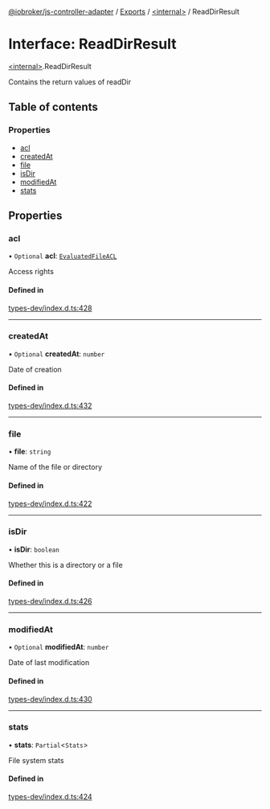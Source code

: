 [@iobroker/js-controller-adapter](../README.md) / [Exports](../modules.md) / [\<internal\>](../modules/internal_.md) / ReadDirResult

# Interface: ReadDirResult

[\<internal\>](../modules/internal_.md).ReadDirResult

Contains the return values of readDir

## Table of contents

### Properties

- [acl](internal_.ReadDirResult.md#acl)
- [createdAt](internal_.ReadDirResult.md#createdat)
- [file](internal_.ReadDirResult.md#file)
- [isDir](internal_.ReadDirResult.md#isdir)
- [modifiedAt](internal_.ReadDirResult.md#modifiedat)
- [stats](internal_.ReadDirResult.md#stats)

## Properties

### acl

• `Optional` **acl**: [`EvaluatedFileACL`](internal_.EvaluatedFileACL.md)

Access rights

#### Defined in

[types-dev/index.d.ts:428](https://github.com/ioBroker/ioBroker.js-controller/blob/a0e0bc1d/packages/types-dev/index.d.ts#L428)

___

### createdAt

• `Optional` **createdAt**: `number`

Date of creation

#### Defined in

[types-dev/index.d.ts:432](https://github.com/ioBroker/ioBroker.js-controller/blob/a0e0bc1d/packages/types-dev/index.d.ts#L432)

___

### file

• **file**: `string`

Name of the file or directory

#### Defined in

[types-dev/index.d.ts:422](https://github.com/ioBroker/ioBroker.js-controller/blob/a0e0bc1d/packages/types-dev/index.d.ts#L422)

___

### isDir

• **isDir**: `boolean`

Whether this is a directory or a file

#### Defined in

[types-dev/index.d.ts:426](https://github.com/ioBroker/ioBroker.js-controller/blob/a0e0bc1d/packages/types-dev/index.d.ts#L426)

___

### modifiedAt

• `Optional` **modifiedAt**: `number`

Date of last modification

#### Defined in

[types-dev/index.d.ts:430](https://github.com/ioBroker/ioBroker.js-controller/blob/a0e0bc1d/packages/types-dev/index.d.ts#L430)

___

### stats

• **stats**: `Partial`\<`Stats`\>

File system stats

#### Defined in

[types-dev/index.d.ts:424](https://github.com/ioBroker/ioBroker.js-controller/blob/a0e0bc1d/packages/types-dev/index.d.ts#L424)
